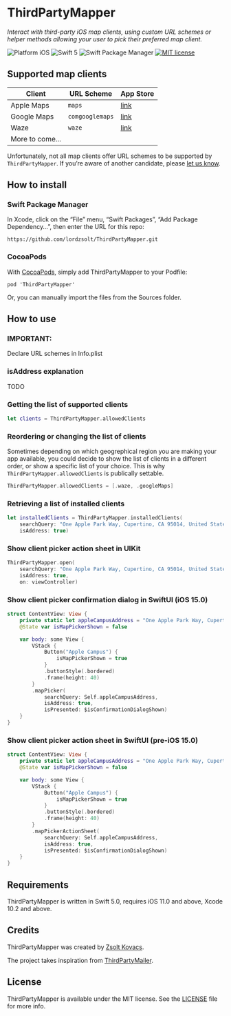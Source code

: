 # ThirdPartyMapper

_Interact with third-party iOS map clients, using custom URL schemes or helper methods allowing your user to pick their preferred map client._

![Platform iOS](https://img.shields.io/badge/platform-iOS-blue.svg)
![Swift 5](https://img.shields.io/badge/Swift-5-blue.svg)
![Swift Package Manager](https://img.shields.io/badge/support-Swift_Package_Manager-orange.svg)
[![MIT license](http://img.shields.io/badge/license-MIT-blue.svg)](https://github.com/lordzsolt/ThirdPartyMapper/raw/master/LICENSE)


## Supported map clients

Client             | URL Scheme      | App Store
------------------ | --------------- | ---------
Apple Maps         | `maps`          | [link](https://apps.apple.com/app/id915056765)
Google Maps        | `comgooglemaps` | [link](https://apps.apple.com/app/id585027354)
Waze               | `waze`          | [link](https://apps.apple.com/app/id323229106)
More to come...    |                 | 

Unfortunately, not all map clients offer URL schemes to be supported by `ThirdPartyMapper`. If you’re aware of another candidate, please [let us know](https://github.com/lordzsolt/ThirdPartyMapper/issues).


## How to install

### Swift Package Manager

In Xcode, click on the “File” menu, “Swift Packages”, “Add Package Dependency…”, then enter the URL for this repo: 

```
https://github.com/lordzsolt/ThirdPartyMapper.git
```

### CocoaPods

With [CocoaPods](https://cocoapods.org), simply add ThirdPartyMapper to your Podfile:

```
pod 'ThirdPartyMapper'
```

Or, you can manually import the files from the Sources folder.


## How to use

### IMPORTANT:

Declare URL schemes in Info.plist

### isAddress explanation

TODO

### Getting the list of supported clients

```swift
let clients = ThirdPartyMapper.allowedClients
```

### Reordering or changing the list of clients

Sometimes depending on which geogrephical region you are making your app available, you could decide to show the list of clients in a different order, or show a specific list of your choice. This is why `ThirdPartyMapper.allowedClients` is publically settable.

```swift
ThirdPartyMapper.allowedClients = [.waze, .googleMaps]
```

### Retrieving a list of installed clients

```swift
let installedClients = ThirdPartyMapper.installedClients(
    searchQuery: "One Apple Park Way, Cupertino, CA 95014, United States",
    isAddress: true)
```

### Show client picker action sheet in UIKit

```swift
ThirdPartyMapper.open(
    searchQuery: "One Apple Park Way, Cupertino, CA 95014, United States",
    isAddress: true,
    on: viewController)
```

### Show client picker confirmation dialog in SwiftUI (iOS 15.0)

```swift
struct ContentView: View {
    private static let appleCampusAddress = "One Apple Park Way, Cupertino, CA 95014, United States"
    @State var isMapPickerShown = false

    var body: some View {
        VStack {
            Button("Apple Campus") {
                isMapPickerShown = true
            }
            .buttonStyle(.bordered)
            .frame(height: 40)
        }
        .mapPicker(
            searchQuery: Self.appleCampusAddress,
            isAddress: true,
            isPresented: $isConfirmationDialogShown)
    }
}
```

### Show client picker action sheet in SwiftUI (pre-iOS 15.0)

```swift
struct ContentView: View {
    private static let appleCampusAddress = "One Apple Park Way, Cupertino, CA 95014, United States"
    @State var isMapPickerShown = false

    var body: some View {
        VStack {
            Button("Apple Campus") {
                isMapPickerShown = true
            }
            .buttonStyle(.bordered)
            .frame(height: 40)
        }
        .mapPickerActionSheet(
            searchQuery: Self.appleCampusAddress,
            isAddress: true,
            isPresented: $isConfirmationDialogShown)
    }
}
```

## Requirements

ThirdPartyMapper is written in Swift 5.0, requires iOS 11.0 and above, Xcode 10.2 and above.


## Credits

ThirdPartyMapper was created by [Zsolt Kovacs](https://iosmith.com/).

The project takes inspiration from [ThirdPartyMailer](https://github.com/vtourraine/ThirdPartyMailer).


## License

ThirdPartyMapper is available under the MIT license. See the [LICENSE](./LICENSE) file for more info.
